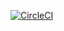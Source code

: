 [![CircleCI](https://dl.circleci.com/status-badge/img/gh/jasonmccauley/SSW_567/tree/HW05a_Mocking.svg?style=svg&circle-token=CCIPRJ_GQmWMqWH9sMPXmr6iARt7Z_c299db403365b75bb4ee8b86d7cd6d61b308d447)](https://dl.circleci.com/status-badge/redirect/gh/jasonmccauley/SSW_567/tree/HW05a_Mocking)
